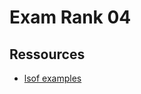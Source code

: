 # Exam Rank 04

## Ressources

* [lsof examples](https://www.thegeekstuff.com/2012/08/lsof-command-examples/)
